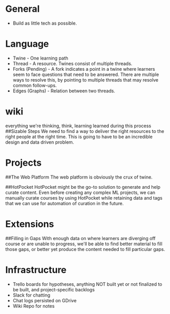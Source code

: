 # General
* Build as little tech as possible.

# Language
* Twine - One learning path
* Thread - A resource. Twines consist of multiple threads.
* Forks (Pending) - A fork indicates a point in a twine where learners seem to face questions that need to be answered. There are multiple ways to resolve this, by pointing to multiple threads that may resolve common follow-ups.
* Edges (Graphs) - Relation between two threads.

# wiki
everything we're thinking, think, learning learned during this process
##Sizable Steps
We need to find a way to deliver the right resources to the right people at the right time.
This is going to have to be an incredible design and data driven problem.

# Projects
##The Web Platform
The web platform is obviously the crux of twine. 

##HotPocket
HotPocket might be the go-to solution to generate and help curate content. Even before creating any 
complex ML projects, we can manually curate courses by using HotPocket while retaining data and tags
that we can use for automation of curation in the future.

# Extensions
##Filling in Gaps
With enough data on where learners are diverging off course or are unable to progress, we'll be able
to find better material to fill those gaps, or better yet produce the content needed to fill particular gaps.


# Infrastructure 
* Trello boards for hypotheses, anything NOT built yet or not finalized to be built, and project-specific backlogs
* Slack for chatting
* Chat logs persisted on GDrive
* Wiki Repo for notes






